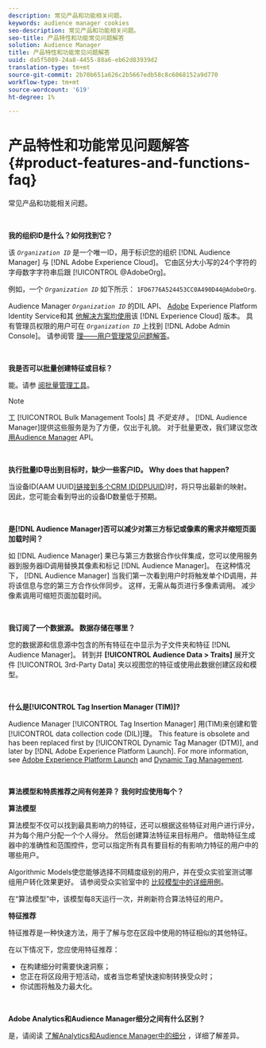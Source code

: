 ```yaml
---
description: 常见产品和功能相关问题。
keywords: audience manager cookies
seo-description: 常见产品和功能相关问题。
seo-title: 产品特性和功能常见问题解答
solution: Audience Manager
title: 产品特性和功能常见问题解答
uuid: da5f5089-24a8-4455-88a6-eb62d83939d2
translation-type: tm+mt
source-git-commit: 2b70b651a626c2b5667edb58c8c6068152a9d770
workflow-type: tm+mt
source-wordcount: '619'
ht-degree: 1%

---
```



# 产品特性和功能常见问题解答{#product-features-and-functions-faq}

常见产品和功能相关问题。

 

<!-- 

faq_features_functions.xml

 -->

**我的组织ID是什么？如何找到它？**

该 *`Organization ID`* 是一个唯一ID，用于标识您的组织 [!DNL Audience Manager] 与 [!DNL Adobe Experience Cloud]。 它由区分大小写的24个字符的字母数字字符串后跟 [!UICONTROL @AdobeOrg]。

例如，一个 *`Organization ID`* 如下所示： `1FD6776A524453CC0A490D44@AdobeOrg`.

Audience Manager *`Organization ID`* 的DIL API、 [Adobe](../dil/dil-overview.md) Experience Platform Identity Service和其 [他解决方案均使用](https://docs.adobe.com/content/help/en/id-service/using/home.html)该 [!DNL Experience Cloud] 版本。 具有管理员权限的用户可在 *`Organization ID`* 上找到 [!DNL Adobe Admin Console]。 请参阅管 [理——用户管理常见问题解答](https://docs.adobe.com/content/help/en/core-services/interface/manage-users-and-products/admin-getting-started.html)。

 

**我是否可以批量创建特征或目标？**

能。请参 [阅批量管理工具](../reference/bulk-management-tools/bulk-management-intro.md)。

>[!NOTE]
>
>工 [!UICONTROL Bulk Management Tools] 具 *不受支持* 。 [!DNL Audience Manager]提供这些服务是为了方便，仅出于礼貌。 对于批量更改，我们建议您改 [用Audience Manager](../api/api.md) API。

 

**执行批量ID导出到目标时，缺少一些客户ID。 Why does that happen?**

当设备ID(AAM UUID[)链接到多个CRM ID(DPUUID](../reference/ids-in-aam.md))时[](../reference/ids-in-aam.md)，将只导出最新的映射。 因此，您可能会看到导出的设备ID数量低于预期。

 

**是[!DNL Audience Manager]否可以减少对第三方标记或像素的需求并缩短页面加载时间？**

如 [!DNL Audience Manager] 果已与第三方数据合作伙伴集成，您可以使用服务器到服务器ID调用替换其像素和标记 [!DNL Audience Manager]。 在这种情况下， [!DNL Audience Manager] 当我们第一次看到用户时将触发单个ID调用，并将该信息与您的第三方合作伙伴同步。 这样，无需从每页进行多像素调用。 减少像素调用可缩短页面加载时间。

 

**我订阅了一个数据源。 数据存储在哪里？**

您的数据源和信息源中包含的所有特征在中显示为子文件夹和特征 [!DNL Audience Manager]。 转到并 **[!UICONTROL Audience Data > Traits]** 展开文件 [!UICONTROL 3rd-Party Data] 夹以视图您的特征或使用此数据创建区段和模型。

 

**什么是[!UICONTROL Tag Insertion Manager (TIM)]?**

Audience Manager [!UICONTROL Tag Insertion Manager] 用(TIM)来创建和管 [!UICONTROL data collection code (DIL)]理。 This feature is obsolete and has been replaced first by [!UICONTROL Dynamic Tag Manager (DTM)], and later by [!DNL Adobe Experience Platform Launch]. For more information, see [Adobe Experience Platform Launch](https://docs.adobelaunch.com/) and [Dynamic Tag Management](https://docs.adobe.com/content/help/en/dtm/using/dtm-home.html).

 

**算法模型和特质推荐之间有何差异？ 我何时应使用每个？**

**算法模型**

算法模型不仅可以找到最具影响力的特征，还可以根据这些特征对用户进行评分，并为每个用户分配一个个人得分。 然后创建算法特征来目标用户。 借助特征生成器中的准确性和范围控件，您可以指定所有具有要目标的有影响力特征的用户中的哪些用户。

Algorithmic Models使您能够选择不同精度级别的用户，并在受众实验室测试哪组用户转化效果更好。 请参阅受众实验室中的 [比较模型中的详细用例](../features/audience-lab/audience-lab-use-cases.md#compare-models)。

在“算法模型”中，该模型每8天运行一次，并刷新符合算法特征的用户。

**特征推荐**

特征推荐是一种快速方法，用于了解与您在区段中使用的特征相似的其他特征。

在以下情况下，您应使用特征推荐：

* 在构建细分时需要快速洞察；
* 您正在将区段用于短活动，或者当您希望快速抑制转换受众时；
* 你试图将触及力最大化。

 

**Adobe Analytics和Audience Manager细分之间有什么区别？**

是，请阅读 [了解Analytics和Audience Manager中的细分](https://docs.adobe.com/content/help/en/analytics/integration/audience-analytics/audience-analytics-workflow/aam-analytics-segments.html) ，详细了解差异。
